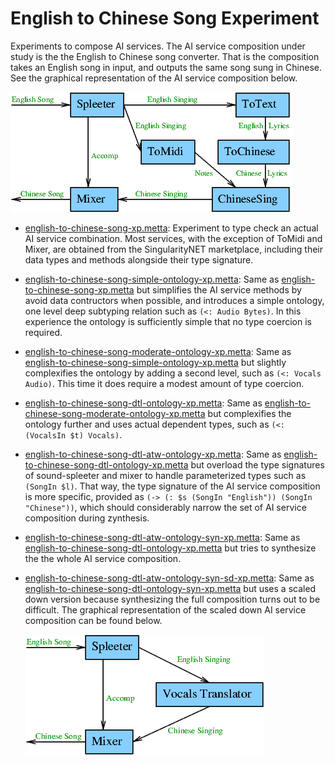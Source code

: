 # English to Chinese Song Experiment

Experiments to compose AI services.  The AI service composition under
study is the the English to Chinese song converter.  That is the
composition takes an English song in input, and outputs the same song
sung in Chinese.  See the graphical representation of the AI service
composition below.

![English to Chinese song](figs/EnglishToChineseSong.png "English to Chinese song AI service composition")

- [english-to-chinese-song-xp.metta](english-to-chinese-song-xp.metta):
  Experiment to type check an actual AI service combination.  Most
  services, with the exception of ToMidi and Mixer, are obtained from
  the SingularityNET marketplace, including their data types and
  methods alongside their type signature.

- [english-to-chinese-song-simple-ontology-xp.metta](english-to-chinese-song-simple-ontology-xp.metta):
  Same as
  [english-to-chinese-song-xp.metta](english-to-chinese-song-xp.metta)
  but simplifies the AI service methods by avoid data contructors when
  possible, and introduces a simple ontology, one level deep subtyping
  relation such as `(<: Audio Bytes)`.  In this experience the
  ontology is sufficiently simple that no type coercion is required.

- [english-to-chinese-song-moderate-ontology-xp.metta](english-to-chinese-song-moderate-ontology-xp.metta):
  Same as
  [english-to-chinese-song-simple-ontology-xp.metta](english-to-chinese-song-simple-ontology-xp.metta)
  but slightly complexifies the ontology by adding a second level,
  such as `(<: Vocals Audio)`.  This time it does require a modest
  amount of type coercion.

- [english-to-chinese-song-dtl-ontology-xp.metta](english-to-chinese-song-dtl-ontology-xp.metta):
  Same as
  [english-to-chinese-song-moderate-ontology-xp.metta](english-to-chinese-song-moderate-ontology-xp.metta)
  but complexifies the ontology further and uses actual dependent
  types, such as `(<: (VocalsIn $t) Vocals)`.

- [english-to-chinese-song-dtl-atw-ontology-xp.metta](english-to-chinese-song-dtl-atw-ontology-xp.metta):
  Same as
  [english-to-chinese-song-dtl-ontology-xp.metta](english-to-chinese-song-dtl-ontology-xp.metta)
  but overload the type signatures of sound-spleeter and mixer to
  handle parameterized types such as `(SongIn $l)`.  That way, the
  type signature of the AI service composition is more specific,
  provided as `(-> (: $s (SongIn "English")) (SongIn "Chinese"))`,
  which should considerably narrow the set of AI service composition
  during zynthesis.

- [english-to-chinese-song-dtl-atw-ontology-syn-xp.metta](english-to-chinese-song-qdtl-atw-ontology-syn-xp.metta):
  Same as
  [english-to-chinese-song-dtl-ontology-xp.metta](english-to-chinese-song-dtl-atw-ontology-xp.metta)
  but tries to synthesize the the whole AI service composition.

- [english-to-chinese-song-dtl-atw-ontology-syn-sd-xp.metta](english-to-chinese-song-qdtl-atw-ontology-syn-sd-xp.metta):
  Same as
  [english-to-chinese-song-dtl-ontology-syn-xp.metta](english-to-chinese-song-dtl-atw-ontology-syn-xp.metta)
  but uses a scaled down version because synthesizing the full
  composition turns out to be difficult.  The graphical representation of the scaled down AI service composition can be found below.

  ![Scaled down English to Chinese song](figs/EnglishToChineseSongScaledDown.png "Scaled down English to Chinese song AI service composition")
